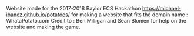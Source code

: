 Website made for the 2017-2018 Baylor ECS Hackathon
https://michael-ibanez.github.io/potatoes/
for making a website that fits the domain name : WhataPotato.com
Credit to : Ben Milligan and Sean Blonien for help on the website and making the game.
